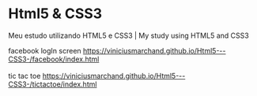 # Html5 & CSS3 
 Meu estudo utilizando HTML5 e CSS3 | My study using HTML5 and CSS3

facebook logIn screen
https://viniciusmarchand.github.io/Html5---CSS3-/facebook/index.html
<br><br>
tic tac toe https://viniciusmarchand.github.io/Html5---CSS3-/tictactoe/index.html
